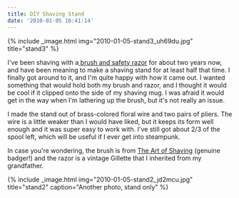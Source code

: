 ```yaml
---
title: DIY Shaving Stand
date: '2010-01-05 16:41:14'
---
```


{% include _image.html img="2010-01-05-stand3_uh69du.jpg" title="stand3"  %}

I've been shaving with a[ brush and safety razor](http://artofmanliness.com/2008/01/04/how-to-shave-like-your-grandpa/) for about two years now, and have been meaning to make a shaving stand for at least half that time. I finally got around to it, and I'm quite happy with how it came out. I wanted something that would hold both my brush and razor, and I thought it would be cool if it clipped onto the side of my shaving mug. I was afraid it would get in the way when I'm lathering up the brush, but it's not really an issue.

I made the stand out of brass-colored floral wire and two pairs of pliers. The wire is a little weaker than I would have liked, but it keeps its form well enough and it was super easy to work with. I've still got about 2/3 of the spool left, which will be useful if I ever get into steampunk.

In case you're wondering, the brush is from [The Art of Shaving](http://www.theartofshaving.com/) (genuine badger!) and the razor is a vintage Gillette that I inherited from my grandfather.

{% include _image.html img="2010-01-05-stand2_jd2mcu.jpg" title="stand2" caption="Another photo, stand only" %}
